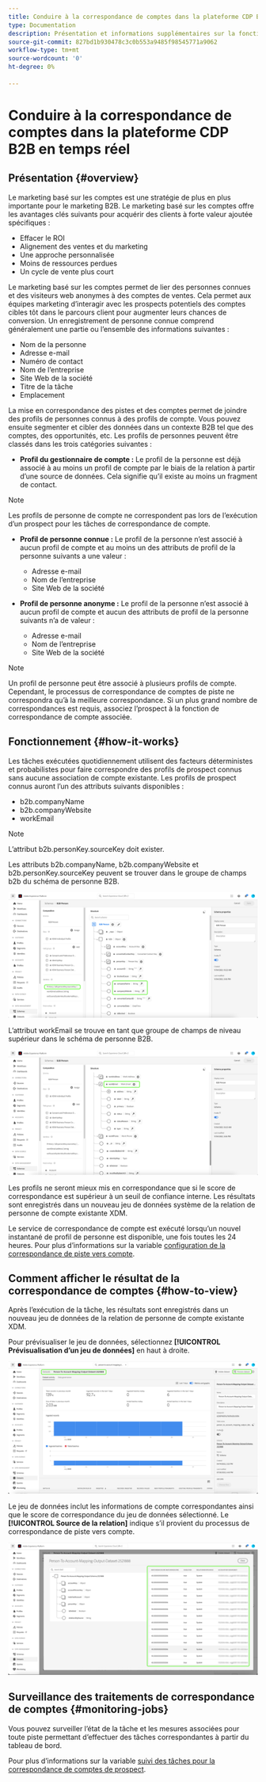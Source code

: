 ```yaml
---
title: Conduire à la correspondance de comptes dans la plateforme CDP B2B en temps réel
type: Documentation
description: Présentation et informations supplémentaires sur la fonctionnalité de correspondance de comptes dans la plateforme CDP B2B Experience Platform.
source-git-commit: 827bd1b930478c3c0b553a9485f98545771a9062
workflow-type: tm+mt
source-wordcount: '0'
ht-degree: 0%

---
```



# Conduire à la correspondance de comptes dans la plateforme CDP B2B en temps réel

## Présentation {#overview}

Le marketing basé sur les comptes est une stratégie de plus en plus importante pour le marketing B2B. Le marketing basé sur les comptes offre les avantages clés suivants pour acquérir des clients à forte valeur ajoutée spécifiques :

- Effacer le ROI
- Alignement des ventes et du marketing
- Une approche personnalisée
- Moins de ressources perdues
- Un cycle de vente plus court

Le marketing basé sur les comptes permet de lier des personnes connues et des visiteurs web anonymes à des comptes de ventes. Cela permet aux équipes marketing d’interagir avec les prospects potentiels des comptes cibles tôt dans le parcours client pour augmenter leurs chances de conversion. Un enregistrement de personne connue comprend généralement une partie ou l’ensemble des informations suivantes :

- Nom de la personne
- Adresse e-mail
- Numéro de contact
- Nom de l’entreprise
- Site Web de la société
- Titre de la tâche
- Emplacement

La mise en correspondance des pistes et des comptes permet de joindre des profils de personnes connus à des profils de compte. Vous pouvez ensuite segmenter et cibler des données dans un contexte B2B tel que des comptes, des opportunités, etc. Les profils de personnes peuvent être classés dans les trois catégories suivantes :

- **Profil du gestionnaire de compte :** Le profil de la personne est déjà associé à au moins un profil de compte par le biais de la relation à partir d’une source de données. Cela signifie qu’il existe au moins un fragment de contact.

>[!NOTE]
>
> Les profils de personne de compte ne correspondent pas lors de l’exécution d’un prospect pour les tâches de correspondance de compte.

- **Profil de personne connue :** Le profil de la personne n’est associé à aucun profil de compte et au moins un des attributs de profil de la personne suivants a une valeur :

   - Adresse e-mail
   - Nom de l’entreprise
   - Site Web de la société

- **Profil de personne anonyme :** Le profil de la personne n’est associé à aucun profil de compte et aucun des attributs de profil de la personne suivants n’a de valeur :

   - Adresse e-mail
   - Nom de l’entreprise
   - Site Web de la société

>[!NOTE]
>
> Un profil de personne peut être associé à plusieurs profils de compte. Cependant, le processus de correspondance de comptes de piste ne correspondra qu’à la meilleure correspondance. Si un plus grand nombre de correspondances est requis, associez l’prospect à la fonction de correspondance de compte associée.

## Fonctionnement {#how-it-works}

Les tâches exécutées quotidiennement utilisent des facteurs déterministes et probabilistes pour faire correspondre des profils de prospect connus sans aucune association de compte existante. Les profils de prospect connus auront l’un des attributs suivants disponibles :

- b2b.companyName
- b2b.companyWebsite
- workEmail

>[!NOTE]
>
> L’attribut b2b.personKey.sourceKey doit exister.

Les attributs b2b.companyName, b2b.companyWebsite et b2b.personKey.sourceKey peuvent se trouver dans le groupe de champs b2b du schéma de personne B2B.

![Schéma de personne B2B montrant les attributs](/help/rtcdp/accounts/images/b2b-person-schema.png)

L’attribut workEmail se trouve en tant que groupe de champs de niveau supérieur dans le schéma de personne B2B.

![Schéma de personne B2B affichant workEmail](/help/rtcdp/accounts/images/b2b-person-workemail.png)

Les profils ne seront mieux mis en correspondance que si le score de correspondance est supérieur à un seuil de confiance interne. Les résultats sont enregistrés dans un nouveau jeu de données système de la relation de personne de compte existante XDM.

Le service de correspondance de compte est exécuté lorsqu’un nouvel instantané de profil de personne est disponible, une fois toutes les 24 heures. Pour plus d’informations sur la variable [configuration de la correspondance de piste vers compte](/help/rtcdp/accounts/account-profile-ui-guide.md).

## Comment afficher le résultat de la correspondance de comptes {#how-to-view}

Après l’exécution de la tâche, les résultats sont enregistrés dans un nouveau jeu de données de la relation de personne de compte existante XDM.

Pour prévisualiser le jeu de données, sélectionnez **[!UICONTROL Prévisualisation d’un jeu de données]** en haut à droite.

![Nouveau jeu de données](/help/rtcdp/accounts/images/b2b-dataset-output.png)

Le jeu de données inclut les informations de compte correspondantes ainsi que le score de correspondance du jeu de données sélectionné. Le **[!UICONTROL Source de la relation]** indique s’il provient du processus de correspondance de piste vers compte.

![Prévisualiser les scores de confiance et la sortie du jeu de données](/help/rtcdp/accounts/images/b2b-dataset-preview.png)

## Surveillance des traitements de correspondance de comptes {#monitoring-jobs}

Vous pouvez surveiller l’état de la tâche et les mesures associées pour toute piste permettant d’effectuer des tâches correspondantes à partir du tableau de bord.

Pour plus d’informations sur la variable [suivi des tâches pour la correspondance de comptes de prospect](/help/dataflows/ui/b2b/monitor-profile-enrichment.md).
